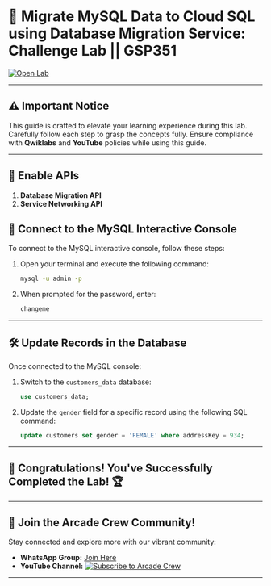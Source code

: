 # 🚀 **Migrate MySQL Data to Cloud SQL using Database Migration Service: Challenge Lab || GSP351**  
[![Open Lab](https://img.shields.io/badge/Open-Lab-brown?style=for-the-badge&logo=google-cloud&logoColor=white)](https://www.cloudskillsboost.google/focuses/20393?parent=catalog)  

---

## ⚠️ **Important Notice**  
This guide is crafted to elevate your learning experience during this lab. Carefully follow each step to grasp the concepts fully. Ensure compliance with **Qwiklabs** and **YouTube** policies while using this guide.  

---

## **🔌 Enable APIs** 
1. **Database Migration API**
2. **Service Networking API**

## **🔌 Connect to the MySQL Interactive Console**  

To connect to the MySQL interactive console, follow these steps:  

1. Open your terminal and execute the following command:  
   ```bash
   mysql -u admin -p
   ```  

2. When prompted for the password, enter:  
   ```bash
   changeme
   ```  

---

## **🛠️ Update Records in the Database**  

Once connected to the MySQL console:  

1. Switch to the `customers_data` database:  
   ```sql
   use customers_data;
   ```  

2. Update the `gender` field for a specific record using the following SQL command:  
   ```sql
   update customers set gender = 'FEMALE' where addressKey = 934;
   ```  

---

## 🎉 **Congratulations! You've Successfully Completed the Lab!** 🏆  

---

## 🤝 **Join the Arcade Crew Community!**  

Stay connected and explore more with our vibrant community:  

- **WhatsApp Group:** [Join Here](https://chat.whatsapp.com/KkNEauOhBQXHdVcmqIlv9F)  
- **YouTube Channel:** [![Subscribe to Arcade Crew](https://img.shields.io/badge/YouTube-Arcade%20Crew-red?style=for-the-badge&logo=youtube)](https://www.youtube.com/@Arcade61432?sub_confirmation=1)  

---
